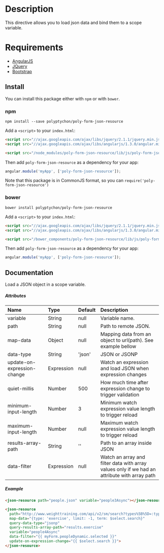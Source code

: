 # Description

This directive allows you to load json data and bind them to a scope variable.

# Requirements

- [AngularJS](http://angularjs.org/)
- [JQuery](http://jquery.com/)
- [Bootstrap](https://github.com/twbs/bootstrap/)

## Install

You can install this package either with `npm` or with `bower`.

### npm

```shell
npm install --save polyptychon/poly-form-json-resource
```

Add a `<script>` to your `index.html`:

```html
<script src="//ajax.googleapis.com/ajax/libs/jquery/2.1.1/jquery.min.js"></script>
<script src="//ajax.googleapis.com/ajax/libs/angularjs/1.3.0/angular.min.js"></script>

<script src="/node_modules/poly-form-json-resource/lib/js/poly-form-json-resource.min.js"></script>
```

Then add `poly-form-json-resource` as a dependency for your app:

```javascript
angular.module('myApp', ['poly-form-json-resource']);
```

Note that this package is in CommonJS format, so you can `require('poly-form-json-resource')`

### bower

```shell
bower install polyptychon/poly-form-json-resource
```

Add a `<script>` to your `index.html`:

```html
<script src="//ajax.googleapis.com/ajax/libs/jquery/2.1.1/jquery.min.js"></script>
<script src="//ajax.googleapis.com/ajax/libs/angularjs/1.3.0/angular.min.js"></script>

<script src="/bower_components/poly-form-json-resource/lib/js/poly-form-json-resource.min.js"></script>
```

Then add `poly-form-json-resource` as a dependency for your app:

```javascript
angular.module('myApp', ['poly-form-json-resource']);
```

## Documentation

Load a JSON object in a scope variable.

##### Attributes

| Name                                    | Type        | Default   | Description |
| :-------------------------------------  | :---        | :-----    | :-----      |
| variable                                | String      | null      | Variable name. |
| path                                    | String      | null      | Path to remote JSON. |
| map-data                                | Object      | null      | Mapping data from an object to url(path). See example bellow |
| data-type                               | String      | 'json'    | JSON or JSONP |
| update-on-expression-change             | Expression  | null      | Watch an expression and load JSON when expression changes |
| quiet-millis                            | Number      | 500       | How much time after expression change to trigger validation |
| minimum-input-length                    | Number      | 3         | Minimum watch expression value length to trigger reload |
| maximum-input-length                    | Number      | null      | Maximum watch expression value length to trigger reload |
| results-array-path                      | String      | ''        | Path to an array inside JSON |
| data-filter                             | Expression  | null      | Watch an array and filter data with array values only if we had an attribute with array path |


##### Example

```html
<json-resource path="people.json" variable="people3Async"></json-resource>
```

```html
<json-resource
  path="http://www.weighttraining.com/api/v2/sm/search?types%5B%5D=:type&amp;term=:term&amp;limit=:limit"
  map-data="{type: 'exercise', limit: -1, term: $select.search}"
  query-data-type="jsonp"
  query-results-array-path="results.exercise"
  variable="people4Async"
  data-filter="{{ myForm.peopleDynamic.selected }}"
  update-on-expression-change="{{ $select.search }}">
</json-resource>
```
